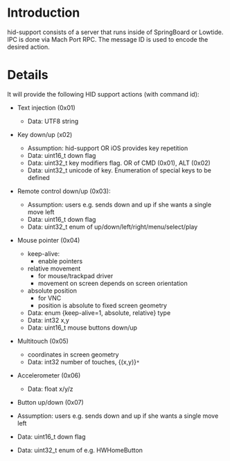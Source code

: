 # Introduction #

hid-support consists of a server that runs inside of SpringBoard or Lowtide. IPC is done via Mach Port RPC. The message ID is used to encode the desired action.


# Details #

It will provide the following HID support actions (with command id):

  * Text injection (0x01)
    * Data: UTF8 string

  * Key down/up (x02)
    * Assumption: hid-support OR iOS provides key repetition
    * Data: uint16\_t down flag
    * Data: uint32\_t key modifiers flag. OR of CMD (0x01), ALT (0x02)
    * Data: uint32\_t unicode of key. Enumeration of special keys to be defined

  * Remote control down/up (0x03):
    * Assumption: users e.g. sends down and up if she wants a single move left
    * Data: uint16\_t down flag
    * Data: uint32\_t enum of up/down/left/right/menu/select/play

  * Mouse pointer (0x04)
    * keep-alive:
      * enable pointers
    * relative movement
      * for mouse/trackpad driver
      * movement on screen depends on screen orientation
    * absolute position
      * for VNC
      * position is absolute to fixed screen geometry
    * Data: enum {keep-alive=1, absolute, relative} type
    * Data: int32 x,y
    * Data: uint16\_t mouse buttons down/up

  * Multitouch (0x05)
    * coordinates in screen geometry
    * Data: int32 number of touches, {(x,y)}`*`

  * Accelerometer (0x06)
    * Data: float x/y/z

  * Button up/down (0x07)

  * Assumption: users e.g. sends down and up if she wants a single move left
  * Data: uint16\_t down flag
  * Data: uint32\_t enum of e.g. HWHomeButton